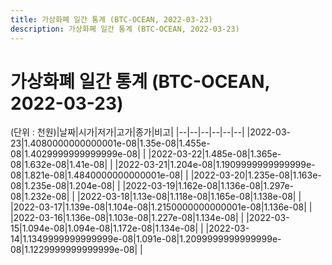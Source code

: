 ```yaml
---
title: 가상화폐 일간 통계 (BTC-OCEAN, 2022-03-23)
description: 가상화폐 일간 통계 (BTC-OCEAN, 2022-03-23)
---
```


가상화폐 일간 통계 (BTC-OCEAN, 2022-03-23)
===

(단위 : 천원)|날짜|시가|저가|고가|종가|비고|
|--|--|--|--|--|--|
|2022-03-23|1.4080000000000001e-08|1.35e-08|1.455e-08|1.4029999999999999e-08|    |
|2022-03-22|1.485e-08|1.365e-08|1.632e-08|1.41e-08|    |
|2022-03-21|1.204e-08|1.1909999999999999e-08|1.821e-08|1.4840000000000001e-08|    |
|2022-03-20|1.235e-08|1.163e-08|1.235e-08|1.204e-08|    |
|2022-03-19|1.162e-08|1.136e-08|1.297e-08|1.232e-08|    |
|2022-03-18|1.13e-08|1.118e-08|1.165e-08|1.138e-08|    |
|2022-03-17|1.139e-08|1.104e-08|1.2150000000000001e-08|1.136e-08|    |
|2022-03-16|1.136e-08|1.103e-08|1.227e-08|1.134e-08|    |
|2022-03-15|1.094e-08|1.094e-08|1.172e-08|1.134e-08|    |
|2022-03-14|1.1349999999999999e-08|1.091e-08|1.2099999999999999e-08|1.1229999999999999e-08|    |
